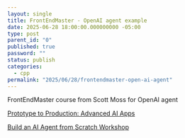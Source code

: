 ```yaml
---
layout: single
title: FrontEndMaster - OpenAI agent example
date: 2025-06-28 18:00:00.000000000 -05:00
type: post
parent_id: "0"
published: true
password: ""
status: publish
categories:
  - cpp
permalink: "2025/06/28/frontendmaster-open-ai-agent"
---
```


FrontEndMaster course from Scott Moss for OpenAI agent

[Prototype to Production: Advanced AI Apps](https://github.com/Hendrixer/agents-production)

[Build an AI Agent from Scratch Workshop](https://github.com/Hendrixer/agent-from-scratch)

